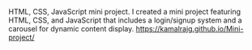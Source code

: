  HTML, CSS, JavaScript mini project. I created a mini project featuring HTML, CSS, and JavaScript that includes a login/signup system and a carousel for dynamic content display. https://kamalrajg.github.io/Mini-project/

